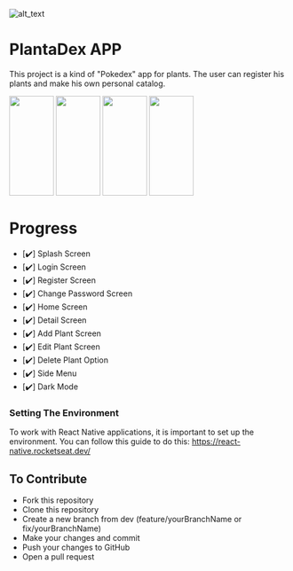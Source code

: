 ![alt_text](https://res.cloudinary.com/dkafjz7rw/image/upload/v1589768224/LogoPlanta-03_1_mtssou.png)
# PlantaDex APP 

This project is a kind of "Pokedex" app for plants. The user can register his plants and make his own personal catalog.

<p float="left">
  <img src="https://res.cloudinary.com/dkafjz7rw/image/upload/v1596149487/ImagesToReadmes/Screenshot_20200730-094425_ikdao3.png" width="80" height="180" />
  <img src="https://res.cloudinary.com/dkafjz7rw/image/upload/v1596149490/ImagesToReadmes/Screenshot_20200730-095026_us5myy.png" width="80" height="180" />
  <img src="https://res.cloudinary.com/dkafjz7rw/image/upload/v1596149475/ImagesToReadmes/Screenshot_20200730-094438_zumjvl.png" width="80" height="180" />
  <img src="https://res.cloudinary.com/dkafjz7rw/image/upload/v1596149476/ImagesToReadmes/Screenshot_20200730-094451_d2kn9n.png" width="80" height="180" />
</p>

# Progress

- [:heavy_check_mark:] Splash Screen
- [:heavy_check_mark:] Login Screen
- [:heavy_check_mark:] Register Screen
- [:heavy_check_mark:] Change Password Screen
- [:heavy_check_mark:] Home Screen
- [:heavy_check_mark:] Detail Screen
- [:heavy_check_mark:] Add Plant Screen
- [:heavy_check_mark:] Edit Plant Screen
- [:heavy_check_mark:] Delete Plant Option
- [:heavy_check_mark:] Side Menu
- [:heavy_check_mark:] Dark Mode

### Setting The Environment
To work with React Native applications, it is important to set up the environment. You can follow this guide to do this:
<https://react-native.rocketseat.dev/>

## To Contribute
* Fork this repository
* Clone this repository
* Create a new branch from dev (feature/yourBranchName or fix/yourBranchName)
* Make your changes and commit
* Push your changes to GitHub
* Open a pull request
